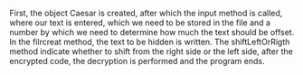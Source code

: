 First, the object Caesar is created, after which the input method is called, where our text is entered, which we need   to be stored in the file and a number by which we need to determine how much the text should be offset. In the filrcreat method, the text to be hidden is written.  The shiftLeftOrRigth method indicate whether to shift from the right side or the left side, after the encrypted code, the decryption is performed and the program ends.
